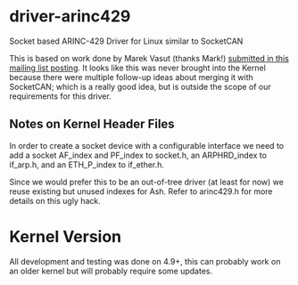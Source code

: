 # driver-arinc429
Socket based ARINC-429 Driver for Linux similar to SocketCAN

This is based on work done by Marek Vasut (thanks Mark!)
[submitted in this mailing list posting](https://www.mail-archive.com/netdev@vger.kernel.org/msg85466.html).
It looks like this was never brought into the Kernel because there were multiple follow-up ideas about merging
it with SocketCAN; which is a really good idea, but is outside the scope of our requirements for this driver.

## Notes on Kernel Header Files

In order to create a socket device with a configurable interface we need to add a socket
AF\_index and PF\_index to socket.h, an ARPHRD\_index to if\_arp.h, and an ETH\_P\_index to if\_ether.h.

Since we would prefer this to be an out-of-tree driver (at least for now) we reuse existing but
unused indexes for Ash. Refer to arinc429.h for more details on this ugly hack.

# Kernel Version

All development and testing was done on 4.9+, this can probably work on an older
kernel but will probably require some updates.
